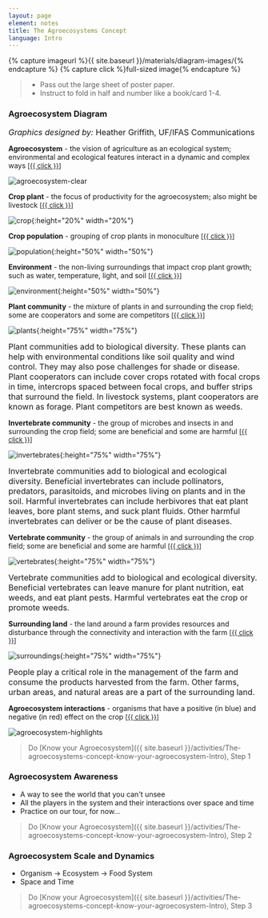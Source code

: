 ```yaml
---
layout: page
element: notes
title: The Agroecosystems Concept
language: Intro
---
```


{% capture imageurl %}{{ site.baseurl }}/materials/diagram-images/{% endcapture %}
{% capture click %}full-sized image{% endcapture %}

> - Pass out the large sheet of poster paper.
> - Instruct to fold in half and number like a book/card 1-4.

### Agroecosystem Diagram
<font size="-0.25"><i>Graphics designed by:</i> Heather Griffith, UF/IFAS Communications</font><br>

**Agroecosystem** - the vision of agriculture as an ecological system;
environmental and ecological features interact in a dynamic and complex ways <font size="-1">[<a href="{{ imageurl }}agroecosystem-highlights.png">{{ click }}</a>]</font>

![agroecosystem-clear](diagram-images/agroecosystem-clear.png)<br>

**Crop plant** - the focus of productivity for the agroecosystem; also might be
livestock <font size="-1">[<a href="{{ imageurl }}single-tomato-plant.png">{{ click }}</a>]</font>

![crop](diagram-images/single-tomato-plant.png){:height="20%" width="20%"}<br>

**Crop population** - grouping of crop plants in monoculture <font size="-1">[<a href="{{ imageurl }}tomatoes.png">{{ click }}</a>]</font>

![population](diagram-images/tomatoes.png){:height="50%" width="50%"}<br>

**Environment** - the non-living surroundings that impact crop plant growth;
such as water, temperature, light, and soil <font size="-1">[<a href="{{ imageurl }}environment.png">{{ click }}</a>]</font>

![environment](diagram-images/environment.png){:height="50%" width="50%"}<br>

**Plant community** - the mixture of plants in and surrounding the crop field;
some are cooperators and some are competitors <font size="-1">[<a href="{{ imageurl }}plants.png">{{ click }}</a>]</font>

![plants](diagram-images/plants.png){:height="75%" width="75%"}

<font size="-0.25">Plant communities add to biological diversity. These plants can help with
environmental conditions like soil quality and wind control. They may also pose
challenges for shade or disease. Plant cooperators can include cover crops
rotated with focal crops in time, intercrops spaced between focal crops, and
buffer strips that surround the field. In livestock systems, plant cooperators
are known as forage. Plant competitors are best known as weeds.</font><br>

**Invertebrate community** - the group of microbes and insects in and
surrounding the crop field; some are beneficial and some are harmful <font size="-1">[<a href="{{ imageurl }}invertebrates.png">{{ click }}</a>]</font>

![invertebrates](diagram-images/invertebrates.png){:height="75%" width="75%"}

<font size="-0.25">Invertebrate communities add to biological and ecological diversity.
Beneficial invertebrates can include pollinators, predators, parasitoids, and
microbes living on plants and in the soil. Harmful invertebrates can include
herbivores that eat plant leaves, bore plant stems, and suck plant fluids.
Other harmful invertebrates can deliver or be the cause of plant diseases.</font><br>

**Vertebrate community** - the group of animals in and surrounding the crop
field; some are beneficial and some are harmful <font size="-1">[<a href="{{ imageurl }}vertebrates.png">{{ click }}</a>]</font>

![vertebrates](diagram-images/vertebrates.png){:height="75%" width="75%"}

<font size="-0.25">Vertebrate communities add to biological and ecological diversity.
Beneficial vertebrates can leave manure for plant nutrition, eat weeds, and eat
plant pests. Harmful vertebrates eat the crop or promote weeds.</font><br>

**Surrounding land** - the land around a farm provides resources and disturbance
through the connectivity and interaction with the farm <font size="-1">[<a href="{{ imageurl }}surroundings.png">{{ click }}</a>]</font>

![surroundings](diagram-images/surroundings.png){:height="75%" width="75%"}

<font size="-0.25"> People play a critical role in the management of the farm
and consume the products harvested from the farm. Other farms, urban areas, and
natural areas are a part of the surrounding land.</font><br>

**Agroecosystem interactions** - organisms that have a positive (in blue) and
negative (in red) effect on the crop <font size="-1">[<a href="{{ imageurl }}agroecosystem-highlights.png">{{ click }}</a>]</font>

![agroecosystem-highlights](diagram-images/agroecosystem-highlights.png)<br>

> Do [Know your Agroecosystem]({{ site.baseurl }}/activities/The-agroecosystems-concept-know-your-agroecosystem-Intro), Step 1

### Agroecosystem Awareness

- A way to see the world that you can't unsee
- All the players in the system and their interactions over space and time
- Practice on our tour, for now...

> Do [Know your Agroecosystem]({{ site.baseurl }}/activities/The-agroecosystems-concept-know-your-agroecosystem-Intro), Step 2

### Agroecosystem Scale and Dynamics

- Organism -> Ecosystem -> Food System
- Space and Time

> Do [Know your Agroecosystem]({{ site.baseurl }}/activities/The-agroecosystems-concept-know-your-agroecosystem-Intro), Step 3
